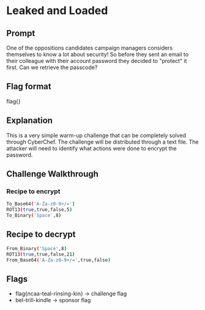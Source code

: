 # Leaked and Loaded

## Prompt

One of the oppositions candidates campaign managers considers themselves to know a lot about security! So before they sent an email to their colleague with their account password they decided to "protect" it first. Can we retrieve the passcode? 

## Flag format

flag{}

## Explanation

This is a very simple warm-up challenge that can be completely solved through CyberChef. The challenge will be distributed through a text file. The attacker will need to identify what actions were done to encrypt the password. 

## Challenge Walkthrough

### Recipe to encrypt

```bash
To_Base64('A-Za-z0-9+/=')
ROT13(true,true,false,5)
To_Binary('Space',8)
```
## Recipe to decrypt

```bash
From_Binary('Space',8)
ROT13(true,true,false,21)
From_Base64('A-Za-z0-9+/=',true,false)
```

## Flags
- flag{ncaa-teal-rinsing-kin} -> challenge flag
- bel-trill-kindle -> sponsor flag
